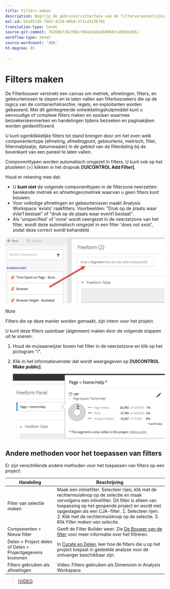 ```yaml
---
title: Filters maken
description: Begrijp de gebruikersinterface van de filterverwezenlijking.
exl-id: b6a921d5-7dd3-4230-88b8-5f1cd313b791
translation-type: tm+mt
source-git-commit: 76260b7362396c76942dadab599607cd038ed651
workflow-type: tm+mt
source-wordcount: '368'
ht-degree: 0%

---
```


# Filters maken

De Filterbouwer verstrekt een canvas om metriek, afmetingen, filters, en gebeurtenissen te slepen en te laten vallen aan filterbezoekers die op de logica van de containerhiërarchie, regels, en exploitanten worden gebaseerd. Met dit geïntegreerde ontwikkelingshulpmiddel kunt u eenvoudige of complexe filters maken en opslaan waarmee bezoekerskenmerken en handelingen tijdens bezoeken en paginakijken worden geïdentificeerd.

U kunt ogenblikkelijke filters tot stand brengen door om het even welk componententype (afmeting, afmetingpunt, gebeurtenis, metrisch, filter, filtermalplaatje, datumwaaier) in de gebied van de filterdaling bij de bovenkant van een paneel te laten vallen.

Componenttypen worden automatisch omgezet in filters. U kunt ook op het plusteken (+) klikken in het dropvak **[!UICONTROL Add Filter]**.

Houd er rekening mee dat:

* U **kunt niet** de volgende componenttypen in de filterzone neerzetten: berekende metriek en afmetingen/metriek waarvan u geen filters kunt bouwen.
* Voor volledige afmetingen en gebeurtenissen maakt Analysis Workspace &#39;exists&#39; raakfilters. Voorbeelden: &quot;Druk op de plaats waar eVar1 bestaat&quot; of &quot;druk op de plaats waar event1 bestaat&quot;.
* Als &#39;unspecified&#39; of &#39;none&#39; wordt neergezet in de neerzetzone van het filter, wordt deze automatisch omgezet in een filter &#39;does not exist&#39;, zodat deze correct wordt behandeld.

![](assets/segment-dropzone.png)

>[!NOTE]
>
>Filters die op deze manier worden gemaakt, zijn intern voor het project.

U kunt deze filters openbaar (algemeen) maken door de volgende stappen uit te voeren:

1. Houd de muisaanwijzer boven het filter in de neerzetzone en klik op het pictogram &quot;i&quot;.
1. Klik in het informatievenster dat wordt weergegeven op **[!UICONTROL Make public]**.

   ![](assets/segment-info.png)

## Andere methoden voor het toepassen van filters

Er zijn verschillende andere methoden voor het toepassen van filters op een project:

| Handeling | Beschrijving |
|--- |--- |
| Filter van selectie maken | Maak een inlinefilter. Selecteer rijen, klik met de rechtermuisknop op de selectie en maak vervolgens een inlinefilter. Dit filter is alleen van toepassing op het geopende project en wordt niet opgeslagen als een CJA-filter. 1. Selecteer rijen.  2. Klik met de rechtermuisknop op de selectie.  3. Klik *Filter maken van selectie*. |
| Componenten > Nieuw filter | Geeft de Filter Builder weer. Zie [De Bouwer van de filter](https://docs.adobe.com/content/help/en/analytics/components/segmentation/segmentation-workflow/seg-build.html) voor meer informatie over het filtreren. |
| Delen > Project delen of Delen > Projectgegevens krommen | In [Curate en Delen](https://docs.adobe.com/content/help/en/analytics/analyze/analysis-workspace/curate-share/curate.html#concept_4A9726927E7C44AFA260E2BB2721AFC6), leer hoe de filters die u op het project toepast in gedeelde analyse voor de ontvanger beschikbaar zijn. |
| Filters gebruiken als afmetingen | Video: Filters gebruiken als Dimension in Analysis Workspace |

>[!VIDEO](https://video.tv.adobe.com/v/23974)

